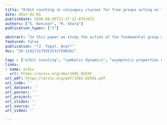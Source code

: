 ```yaml
---
title: "Orbit counting in conjugacy classes for free groups acting on trees"
date: 2017-01-01
publishDate: 2020-08-05T21:37:22.875347Z
authors: ["G. Kenison", "R. Sharp"]
publication_types: ["2"]

abstract: "In this paper we study the action of the fundamental group of a finite metric graph on its universal covering tree. We assume the graph is finite, connected and the degree of each vertex is at least three. Further, we assumean irrationality condition on the edge lengths. We obtain an asymptotic for the number of elements in a fixed conjugacy class for which the associated displacement of a given base vertex in the universal covering tree is at most $T$. Under a mild extra assumption we also obtain a polynomial error term."
featured: false
publication: "*J. Topol. Anal*"
doi: "10.1142/S1793525317500261"

tags : ["orbit counting", "symbolic dynamics", "asymptotic properties of groups", "free groups", "metric trees", "thermodynamic formalism"]
links:
- name: arXiv
  url: https://arxiv.org/abs/1502.02591
url_pdf: https://arxiv.org/pdf/1502.02591.pdf
url_code: ''
url_dataset: ''
url_poster: ''
url_project: ''
url_slides: ''
url_source: ''
url_video: ''

---
```






